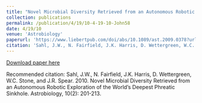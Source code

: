 ```yaml
---
title: "Novel Microbial Diversity Retrieved from an Autonomous Robotic Exploration of the World’s Deepest Phreatic Sinkhole"
collection: publications
permalink: /publication/4/19/10-4-19-10-John58
date: 4/19/10
venue: 'Astrobiology'
paperurl: 'https://www.liebertpub.com/doi/abs/10.1089/ast.2009.0378?url_ver=Z39.88-2003&rfr_id=ori:rid:crossref.org&rfr_dat=cr_pub%3dpubmed'
citation: 'Sahl, J.W., N. Fairfield, J.K. Harris, D. Wettergreen, W.C. Stone, and J.R. Spear.  2010.  Novel Microbial Diversity Retrieved from an Autonomous Robotic Exploration of the World’s Deepest Phreatic Sinkhole.  Astrobiology, 10(2):  201-213.'
---
```


<a href='https://www.liebertpub.com/doi/abs/10.1089/ast.2009.0378?url_ver=Z39.88-2003&rfr_id=ori:rid:crossref.org&rfr_dat=cr_pub%3dpubmed'>Download paper here</a>

Recommended citation: Sahl, J.W., N. Fairfield, J.K. Harris, D. Wettergreen, W.C. Stone, and J.R. Spear.  2010.  Novel Microbial Diversity Retrieved from an Autonomous Robotic Exploration of the World’s Deepest Phreatic Sinkhole.  Astrobiology, 10(2):  201-213.